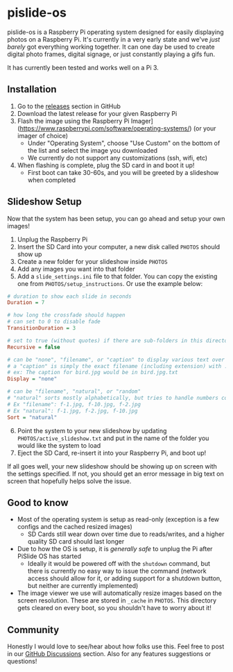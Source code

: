 # pislide-os
pislide-os is a Raspberry Pi operating system designed for easily displaying photos on a Raspberry Pi. It's currently in a very early state and we've _just barely_ got everything working together. It can one day be used to create digital photo frames, digital signage, or just constantly playing a gifs fun.

It has currently been tested and works well on a Pi 3.

## Installation
1. Go to the [releases](https://github.com/JarvyJ/pislide-os/releases) section in GitHub
2. Download the latest release for your given Raspberry Pi
3. Flash the image using the Raspberry Pi Imager](https://www.raspberrypi.com/software/operating-systems/) (or your imager of choice)
    - Under "Operating System", choose "Use Custom" on the bottom of the list and select the image you downloaded
    - We currently do not support any customizations (ssh, wifi, etc)
4. When flashing is complete, plug the SD card in and boot it up!
    - First boot can take 30-60s, and you will be greeted by a slideshow when completed

## Slideshow Setup
Now that the system has been setup, you can go ahead and setup your own images!
1. Unplug the Raspberry Pi
2. Insert the SD Card into your computer, a new disk called `PHOTOS` should show up
3. Create a new folder for your slideshow inside `PHOTOS`
4. Add any images you want into that folder
5. Add a `slide_settings.ini` file to that folder. You can copy the existing one from `PHOTOS/setup_instructions`. Or use the example below:
```ini
# duration to show each slide in seconds
Duration = 7

# how long the crossfade should happen
# can set to 0 to disable fade
TransitionDuration = 3

# set to true (without quotes) if there are sub-folders in this directory that have images to display
Recursive = false

# can be "none", "filename", or "caption" to display various text over the images
# a "caption" is simply the exact filename (including extension) with .txt on the end
# ex: The caption for bird.jpg would be in bird.jpg.txt
Display = "none"

# can be "filename", "natural", or "random"
# "natural" sorts mostly alphabetically, but tries to handle numbers correctly.
# Ex "filename": f-1.jpg, f-10.jpg, f-2.jpg
# Ex "natural": f-1.jpg, f-2.jpg, f-10.jpg
Sort = "natural"
```
6. Point the system to your new slideshow by updating `PHOTOS/active_slideshow.txt` and put in the name of the folder you would like the system to load
7. Eject the SD Card, re-insert it into your Raspberry Pi, and boot up!

If all goes well, your new slideshow should be showing up on screen with the settings specified. If not, you should get an error message in big text on screen that hopefully helps solve the issue.


## Good to know
- Most of the operating system is setup as read-only (exception is a few configs and the cached resized images)
  - SD Cards still wear down over time due to reads/writes, and a higher quality SD card should last longer
- Due to how the OS is setup, it is _generally safe_ to unplug the Pi after PiSlide OS has started
  - Ideally it would be powered off with the `shutdown` command, but there is currently no easy way to issue the command (network access should allow for it, or adding support for a shutdown button, but neither are currently implemented)
- The image viewer we use will automatically resize images based on the screen resolution. These are stored in `_cache` in `PHOTOS`. This directory gets cleared on every boot, so you shouldn't have to worry about it!

## Community
Honestly I would love to see/hear about how folks use this. Feel free to post in our [GitHub Discussions](https://github.com/JarvyJ/pislide-os/discussions) section. Also for any features suggestions or questions!
